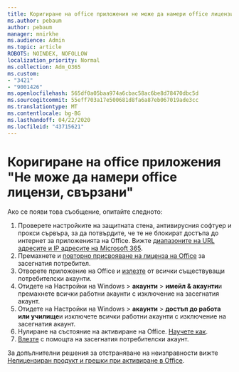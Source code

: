 ```yaml
---
title: Коригиране на office приложения не може да намери office лицензи свързани съобщение
ms.author: pebaum
author: pebaum
manager: mnirkhe
ms.audience: Admin
ms.topic: article
ROBOTS: NOINDEX, NOFOLLOW
localization_priority: Normal
ms.collection: Adm_O365
ms.custom:
- "3421"
- "9001426"
ms.openlocfilehash: 565df0a05baa974a6cbac58ac6be8d78470dbc5d
ms.sourcegitcommit: 55eff703a17e500681d8fa6a87eb067019ade3cc
ms.translationtype: MT
ms.contentlocale: bg-BG
ms.lasthandoff: 04/22/2020
ms.locfileid: "43715621"
---
```

# <a name="fixing-the-office-apps-couldnt-find-office-licenses-associated-message"></a>Коригиране на office приложения "Не може да намери office лицензи, свързани"

Ако се появи това съобщение, опитайте следното:

1. Проверете настройките на защитната стена, антивирусния софтуер и прокси сървъра, за да потвърдите, че те не блокират достъпа до интернет за приложенията на Office. Вижте [диапазоните на URL адресите и IP адресите на Microsoft 365](https://docs.microsoft.com/office365/enterprise/urls-and-ip-address-ranges).
2. Премахнете и [повторно присвояване на лиценза на Office](https://docs.microsoft.com/office365/admin/manage/assign-licenses-to-users) за засегнатия потребител. 
3. Отворете приложение на Office и [излезте](https://support.office.com/article/5a20dc11-47e9-4b6f-945d-478cb6d92071) от всички съществуващи потребителски акаунти.
4. Отидете на Настройки на Windows > **акаунти** > **имейл & акаунти**и премахнете всички работни акаунти с изключение на засегнатия акаунт.
5. Отидете на Настройки на Windows > **акаунти** > **достъп до работа или училище**и изключете всички работни акаунти с изключение на засегнатия акаунт.
6. Нулиране на състояние на активиране на Office. [Научете как](https://docs.microsoft.com/office365/troubleshoot/activation/reset-office-365-proplus-activation-state).
7. [Влезте](https://support.office.com/article/628ea040-f265-49de-b986-be09c3ebf8a9) с помощта на засегнатия потребителски акаунт.

За допълнителни решения за отстраняване на неизправности вижте [Нелицензиран продукт и грешки при активиране в Office](https://support.office.com/Article/0d23d3c0-c19c-4b2f-9845-5344fedc4380).